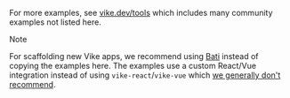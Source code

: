 For more examples, see [vike.dev/tools](https://vike.dev/tools) which includes many community examples not listed here.

> [!NOTE]
> For scaffolding new Vike apps, we recommend using [Bati](https://batijs.dev) instead of copying the examples here. The examples use a custom React/Vue integration instead of using `vike-react`/`vike-vue` which [we generally don't recommend](https://vike.dev/new/core).

